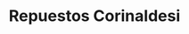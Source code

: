 ---
title: "Repuestos Corinaldesi"
url: /maipu/repuestos-corinaldesi/
shop: reparación de automóviles
---